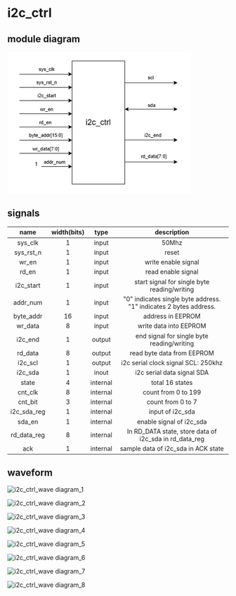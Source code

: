# i2c_ctrl

## module diagram

![i2c_ctrl_module](https://github.com/KaihaoYuHW/Interfaces/blob/main/eeprom_byte_rd_wr/doc/i2c_ctrl_module.png)

## signals

|    name     | width(bits) |   type   |                         description                          |
| :---------: | :---------: | :------: | :----------------------------------------------------------: |
|   sys_clk   |      1      |  input   |                            50Mhz                             |
|  sys_rst_n  |      1      |  input   |                            reset                             |
|    wr_en    |      1      |  input   |                     write enable signal                      |
|    rd_en    |      1      |  input   |                      read enable signal                      |
|  i2c_start  |      1      |  input   |         start signal for single byte reading/writing         |
|  addr_num   |      1      |  input   | "0" indicates single byte address. "1" indicates 2 bytes address. |
|  byte_addr  |     16      |  input   |                      address in EEPROM                       |
|   wr_data   |      8      |  input   |                    write data into EEPROM                    |
|   i2c_end   |      1      |  output  |          end signal for single byte reading/writing          |
|   rd_data   |      8      |  output  |                  read byte data from EEPROM                  |
|   i2c_scl   |      1      |  output  |             i2c serial clock signal SCL: 250khz              |
|   i2c_sda   |      1      |  inout   |                  i2c serial data signal SDA                  |
|    state    |      4      | internal |                       total 16 states                        |
|   cnt_clk   |      8      | internal |                     count from 0 to 199                      |
|   cnt_bit   |      3      | internal |                      count from 0 to 7                       |
| i2c_sda_reg |      1      | internal |                       input of i2c_sda                       |
|   sda_en    |      1      | internal |                   enable signal of i2c_sda                   |
| rd_data_reg |      8      | internal |    In RD_DATA state, store data of i2c_sda in rd_data_reg    |
|     ack     |      1      | internal |             sample data of i2c_sda in ACK state              |

## waveform

![i2c_ctrl_wave diagram_1](https://github.com/KaihaoYuHW/Interfaces/blob/main/eeprom_byte_rd_wr/doc/i2c_ctrl_wave%20diagram_1.bmp)

![i2c_ctrl_wave diagram_2](https://github.com/KaihaoYuHW/Interfaces/blob/main/eeprom_byte_rd_wr/doc/i2c_ctrl_wave%20diagram_2.bmp)

![i2c_ctrl_wave diagram_3](https://github.com/KaihaoYuHW/Interfaces/blob/main/eeprom_byte_rd_wr/doc/i2c_ctrl_wave%20diagram_3.bmp)

![i2c_ctrl_wave diagram_4](https://github.com/KaihaoYuHW/Interfaces/blob/main/eeprom_byte_rd_wr/doc/i2c_ctrl_wave%20diagram_4.bmp)

![i2c_ctrl_wave diagram_5](https://github.com/KaihaoYuHW/Interfaces/blob/main/eeprom_byte_rd_wr/doc/i2c_ctrl_wave%20diagram_5.bmp)

![i2c_ctrl_wave diagram_6](https://github.com/KaihaoYuHW/Interfaces/blob/main/eeprom_byte_rd_wr/doc/i2c_ctrl_wave%20diagram_6.bmp)

![i2c_ctrl_wave diagram_7](https://github.com/KaihaoYuHW/Interfaces/blob/main/eeprom_byte_rd_wr/doc/i2c_ctrl_wave%20diagram_7.bmp)

![i2c_ctrl_wave diagram_8](https://github.com/KaihaoYuHW/Interfaces/blob/main/eeprom_byte_rd_wr/doc/i2c_ctrl_wave%20diagram_8.bmp)


